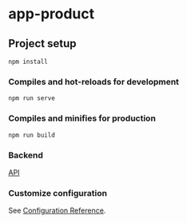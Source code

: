 # app-product

## Project setup
```
npm install
```

### Compiles and hot-reloads for development
```
npm run serve
```

### Compiles and minifies for production
```
npm run build
```

### Backend
[API](https://github.com/hiago-math/api-product-teste)

### Customize configuration
See [Configuration Reference](https://cli.vuejs.org/config/).
